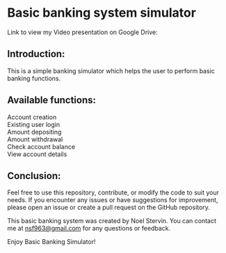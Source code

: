 # Basic banking system simulator


Link to view my Video presentation on Google Drive:

## Introduction:

This is a simple banking simulator which helps the user to perform basic banking functions.

## Available functions:

Account creation
<br>Existing user login
<br>Amount depositing
<br>Amount withdrawal
<br>Check account balance
<br>View account details

## Conclusion:

Feel free to use this repository, contribute, or modify the code to suit your needs. If you encounter any issues or have suggestions for improvement, please open an issue or create a pull request on the GitHub repository.

This basic banking system was created by Noel Stervin. You can contact me at nsf963@gmail.com for any questions or feedback.

Enjoy Basic Banking Simulator!
